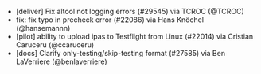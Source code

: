 * [deliver] Fix altool not logging errors (#29545) via TCROC (@TCROC)
* fix: fix typo in precheck error (#22086) via Hans Knöchel (@hansemannn)
* [pilot] ability to upload ipas to Testflight from Linux (#22014) via Cristian Caruceru (@ccaruceru)
* [docs] Clarify only-testing/skip-testing format (#27585) via Ben LaVerriere (@benlaverriere)